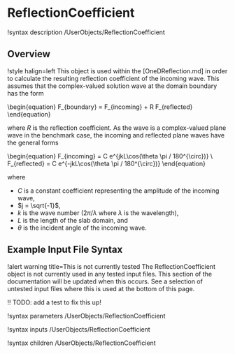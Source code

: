 # ReflectionCoefficient

!syntax description /UserObjects/ReflectionCoefficient

## Overview

!style halign=left
This object is used within the [OneDReflection.md] in order to calculate the
resulting reflection coefficient of the incoming wave. This assumes that the
complex-valued solution wave at the domain boundary has the form

\begin{equation}
  F_{boundary} = F_{incoming} + R F_{reflected}
\end{equation}

where $R$ is the reflection coefficient. As the wave is a complex-valued plane
wave in the benchmark case, the incoming and reflected plane waves have the
general forms

\begin{equation}
  F_{incoming} = C e^{jkL\cos(\theta \pi / 180^{\circ})} \\
  F_{reflected} = C e^{-jkL\cos(\theta \pi / 180^{\circ})}
\end{equation}

where

- $C$ is a constant coefficient representing the amplitude of the incoming wave,
- $j = \sqrt{-1}$,
- $k$ is the wave number ($2 \pi / \lambda$ where $\lambda$ is the wavelength),
- $L$ is the length of the slab domain, and
- $\theta$ is the incident angle of the incoming wave.

## Example Input File Syntax

!alert warning title=This is not currently tested
The ReflectionCoefficient object is not currently used in any tested input files. This
section of the documentation will be updated when this occurs. See a selection of
untested input files where this is used at the bottom of this page.

!! TODO: add a test to fix this up!

!syntax parameters /UserObjects/ReflectionCoefficient

!syntax inputs /UserObjects/ReflectionCoefficient

!syntax children /UserObjects/ReflectionCoefficient
